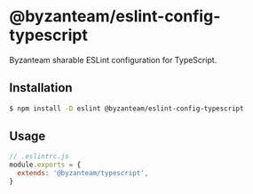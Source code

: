 # @byzanteam/eslint-config-typescript

Byzanteam sharable ESLint configuration for TypeScript.

## Installation

```sh
$ npm install -D eslint @byzanteam/eslint-config-typescript
```

## Usage

```js
// .eslintrc.js
module.exports = {
  extends: '@byzanteam/typescript',
}
```
